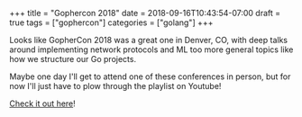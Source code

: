 +++
title = "Gophercon 2018"
date = 2018-09-16T10:43:54-07:00
draft = true
tags = ["gophercon"]
categories = ["golang"]
+++

Looks like GopherCon 2018 was a great one in Denver, CO, with deep talks around implementing network protocols and ML too more general topics like how we structure our Go projects.

Maybe one day I'll get to attend one of these conferences in person, but for now I'll just have to plow through the playlist on Youtube!

[Check it out here](https://www.youtube.com/playlist?list=PL2ntRZ1ySWBdatAqf-2_125H4sGzaWngM#gophercon2018)!
